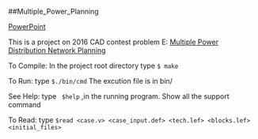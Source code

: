 ##Multiple_Power_Planning

[PowerPoint](https://drive.google.com/file/d/0B2vUsVJTiMCKVll0WXY4bW5JVzg/view?usp=sharing)

This is a project on 2016 CAD contest problem E:
[Multiple Power Distribution Network Planning](http://cad-contest-2016.el.cycu.edu.tw/Problem_E/default.html)

To Compile: In the project root directory type `$ make`

To Run: type `$./bin/cmd`   The excution file is in bin/

See Help: type ` $help` ,in the running program. Show all the support command

To Read: type `$read <case.v> <case_input.def> <tech.lef> <blocks.lef> <initial_files>`
	     
